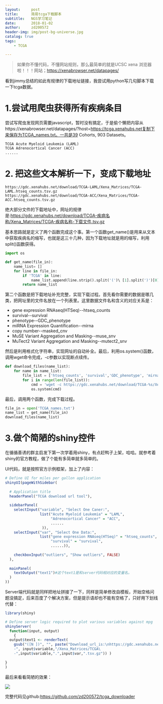 ```yaml
---
layout:     post
title:      简易tcga下载脚本
subtitle:   NGS学习笔记
date:       2018-01-02
author:     zd200572
header-img: img/post-bg-universe.jpg
catalog: true
tags:
    - TCGA

---
```


> 如果你不懂代码，不懂网站规则，那么最简单的就是UCSC xena 浏览器啦！！！网站；https://xenabrowser.net/datapages/  

看到jimmy总结的如此有规律的下载地址链接，我尝试用python写几句脚本下载一下tcga数据。

# 1.尝试用爬虫获得所有疾病条目

尝试写爬虫发现网页需要javascript，暂时没有搞定，于是偷个懒把内容从https://xenabrowser.net/datapages/?host=https://tcga.xenahubs.net复制下来保存为TCGA_names.txt。一共是39 Cohorts, 903 Datasets。

```tex
TCGA Acute Myeloid Leukemia (LAML)
TCGA Adrenocortical Cancer (ACC)
......
```

# 2. 把这些文本解析一下，变成下载地址

```http
https://gdc.xenahubs.net/download/TCGA-LAML/Xena_Matrices/TCGA-LAML.htseq_counts.tsv.gz
https://gdc.xenahubs.net/download/TCGA-ACC/Xena_Matrices/TCGA-ACC.htseq_counts.tsv.gz
```

绝大部分文件的下载地址中，网址的规律是:https://gdc.xenahubs.net/download/TCGA-疾病名称/Xena_Matrices/TCGA-疾病名称-下载文件.tsv.gz

基本思路就是定义了两个函数完成这个事。第一个函数get_name()是用来从文本中获取疾病名的缩写，也就是这三十几种，因为下载地址就是用的缩写，利用split()函数获得。

```python
import os

def get_name(file_in):
	name_list= []
	for line in file_in:
		if 'TCGA' in line:
			name_list.append(line.strip().split('(')\ [1].split(')')[0])
		return name_list
```

第二个函数是把下载地址补充完整，实现下载过程。首先看你需要的数据是哪几类，把网址里的文件名放在一个列表里。这里数据文件名和含义的对应关系是：

* gene expression RNAseq(HTSeq)--htseq_counts
* survival--survival
* phenotype--GDC_phenotype
* miRNA Expression Quantification--mirna
* copy number--masked_cnv
* MuSE Variant Aggregation and Masking--muse_snv
* MuTect2 Variant Aggregation and Masking--mutect2_snv

然后是利用格式化字符串，实现网址的自动补全。最后，利用os.system()函数，调用wget命令完成，-c参数以实现断点续传。

```python
def download_files(name_list):
	for name in name_list:
		file_list = ['htseq_counts', 'survival','GDC_phenotype', 'mirna', 'masked_cnv'，'muse_snv', 'mutect2_snv'] 
		for i in range(len(file_list)):
			cmd = 'wget -c https://gdc.xenahubs.net/download/TCGA-%s/Xena_Matrices/TCGA-%s.%s.tsv.gz' % (name, name, file_list[i])
			os.system(cmd)
```

最后，调用两个函数，完成下载过程。

```python
file_in = open('TCGA_names.txt')
name_list = get_name(file_in)
download_files(name_list)
```

# 3.做个简陋的shiny控件

在循循善诱的群主启发下第一次学着用shiny，有点赶鸭子上架，哈哈。就参考着shiny的官方教程，做了个能有多简单就多简单的。

UI代码，就是按照官方示例框架，加上了内容：

```R
# Define UI for miles per gallon application
shinyUI(pageWithSidebar(
  
  # Application title
  headerPanel("TCGA download url tool"),
  
  sidebarPanel(
    selectInput("variable", "Select One Caner:",
                list("Acute Myeloid Leukemia" = "LAML", 
                     "Adrenocortical Cancer" = "ACC",
                     ......
                 )),
    selectInput("var", "Select One Data:",
                list("gene expression RNAseq(HTSeq)" = "htseq_counts", 
                     "survival" = "survival", 
                     ......)),
    
    checkboxInput("outliers", "Show outliers", FALSE)
  ),
  
  mainPanel(
    textOutput("text1")#这个text1是和server代码相对应的变量名。
  )
))
```

Server端代码就是同样把地址拼接了一下，同样是简单修改自模板，开始空格问题没搞定，后来百度了个解决方案，但是提示语却也不能有空格了，只好用下划线代替：

```R
library(shiny)

# Define server logic required to plot various variables against mpg
shinyServer(
  function(input, output)
    {
  output$text1 <- renderText( 
    gsub("([N ])", "", paste("Download_url_is:\nhttps://gdc.xenahubs.net/download/TCGA\
    -", input$variable,"/Xena_Matrices/TCGA\
    -",input$variable,".",input$var,".tsv.gz")) )  
  
}
)
```

最后来看看简陋的效果：

![](http://owxbk335s.bkt.clouddn.com/tcga_download.png)

完整代码见github:https://github.com/zd200572/tcga_downloader